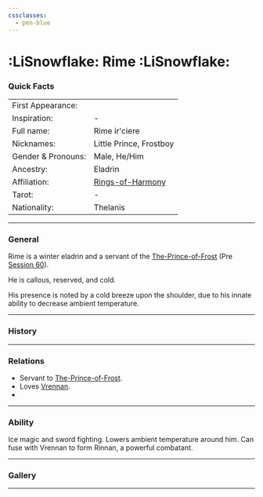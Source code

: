 ```yaml
---
cssclasses:
  - pen-blue
---
```

<link rel="stylesheet" href="https://cdn.jsdelivr.net/npm/rpg-awesome@latest/css/rpg-awesome.min.css">
<link rel="stylesheet" href="https://cdn.jsdelivr.net/npm/remixicon@4.5.0/fonts/remixicon.min.css"> 

# :LiSnowflake: Rime :LiSnowflake:
### Quick Facts

|                    |                                                    |
| ------------------ | -------------------------------------------------- |
| First Appearance:  |                                                    |
| Inspiration:          | -                                                  |
| Full name:         | Rime ir'ciere                                      |
| Nicknames:         | Little Prince, Frostboy                            |
| Gender & Pronouns: | Male, He/Him                                       |
| Ancestry:          | Eladrin                                            |
| Affiliation:       | [Rings-of-Harmony](../Groups/Rings-of-Harmony.md) |
| Tarot:             | -                                                  |
| Nationality:       | Thelanis                                           |
***
### General <i class="ri-checkbox-blank-line"></i>
Rime is a winter eladrin and a servant of the [The-Prince-of-Frost](The-Prince-of-Frost.md) (Pre [Session 60](../Session-Notes/-9-Famine/Session-60-Will-you-smile-again-for-me.md)).

He is callous, reserved, and cold.

His presence is noted by a cold breeze upon the shoulder, due to his innate ability to decrease ambient temperature.
***
### History <i class="ri-history-line"></i>


***
### Relations <i class="ri-user-line"></i>
- Servant to [The-Prince-of-Frost](The-Prince-of-Frost.md).
- Loves  [Vrennan](Vrennan.md).
- 

***
### Ability <i class="ri-star-line"></i>
Ice magic and sword fighting. Lowers ambient temperature around him.
Can fuse with Vrennan to form Rinnan, a powerful combatant.

***
### Gallery <i class="ri-image-line"></i>


***
